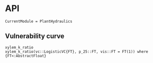 # API
```@meta
CurrentModule = PlantHydraulics
```


## Vulnerability curve
```@docs
xylem_k_ratio
xylem_k_ratio(vc::LogisticVC{FT}, p_25::FT, vis::FT = FT(1)) where {FT<:AbstractFloat}
```
